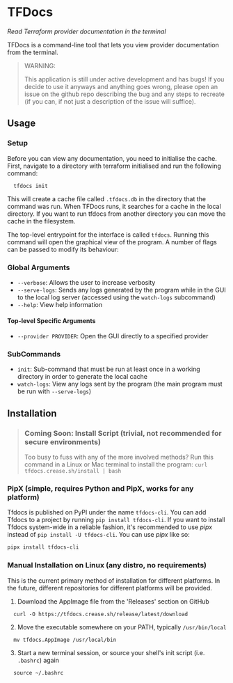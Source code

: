 # TFDocs
*Read Terraform provider documentation in the terminal*

TFDocs is a command-line tool that lets you view provider documentation from the terminal.

> WARNING:
>
> This application is still under active development and has bugs! If you decide to use it anyways and anything goes wrong, please open an issue on the github repo describing the bug and any steps to recreate (if you can, if not just a description of the issue will suffice).

## Usage
### Setup
Before you can view any documentation, you need to initialise the cache. First, navigate to a directory with terraform initialised and run the following command:
```
  tfdocs init
```
This will create a cache file called `.tfdocs.db` in the directory that the command was run. When TFDocs runs, it searches for a cache in the local directory. If you want to run tfdocs from another directory you can move the cache in the filesystem.
<!-- If you want to run tfdocs from another directory you can either pass the -c flag, or you can move the cache in the filesystem. -->


The top-level entrypoint for the interface is called `tfdocs`. Running this command will open the graphical view of the program. A number of flags can be passed to modify its behaviour:
### Global Arguments
- `--verbose`: Allows the user to increase verbosity
- `--serve-logs`: Sends any logs generated by the program while in the GUI to the local log server (accessed using the `watch-logs` subcommand)
- `--help`: View help information

#### Top-level Specific Arguments
- `--provider PROVIDER`: Open the GUI directly to a specified provider

### SubCommands
- `init`: Sub-command that must be run at least once in a working directory in order to generate the local cache
- `watch-logs`: View any logs sent by the program (the main program must be run with `--serve-logs`)

## Installation
> ### Coming Soon: Install Script (trivial, not recommended for secure environments)
> Too busy to fuss with any of the more involved methods? Run this command in a Linux or Mac terminal to install the program:
> `curl tfdocs.crease.sh/install | bash`

### PipX (simple, requires Python and PipX, works for any platform)
Tfdocs is published on PyPI under the name `tfdocs-cli`. You can add Tfdocs to a project by running `pip install tfdocs-cli`. If you want to install Tfdocs system-wide in a reliable fashion, it's recommended to use *pipx* instead of `pip install -U tfdocs-cli`. You can use *pipx* like so:
```bash
pipx install tfdocs-cli
```

### Manual Installation on Linux (any distro, no requirements)
This is the current primary method of installation for different platforms. In the future, different repositories for different platforms will be provided.
1. Download the AppImage file from the 'Releases' section on GitHub
  ```
    curl -O https://tfdocs.crease.sh/release/latest/download
  ```
2. Move the executable somewhere on your PATH, typically `/usr/bin/local`
  ```
    mv tfdocs.AppImage /usr/local/bin
  ```
3. Start a new terminal session, or source your shell's init script (i.e. `.bashrc`) again
  ```
    source ~/.bashrc
  ```
